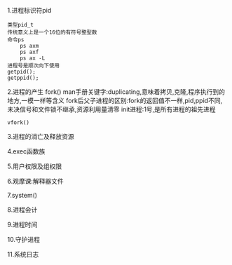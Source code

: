  1.进程标识符pid
    
    类型pid_t
    传统意义上是一个16位的有符号整型数
    命令ps
        ps axm
        ps axf
        ps ax -L
    进程号是顺次向下使用
    getpid();
    getppid();


2.进程的产生
    fork()
    man手册关键字:duplicating,意味着拷贝,克隆,程序执行到的地方,一模一样等含义
    fork后父子进程的区别:fork的返回值不一样,pid,ppid不同,未决信号和文件锁不继承,资源利用量清零
    init进程:1号,是所有进程的祖先进程
    


    vfork()

3.进程的消亡及释放资源

4.exec函数族

5.用户权限及组权限

6.观摩课:解释器文件

7.system()

8.进程会计


9.进程时间

10.守护进程

11.系统日志


    